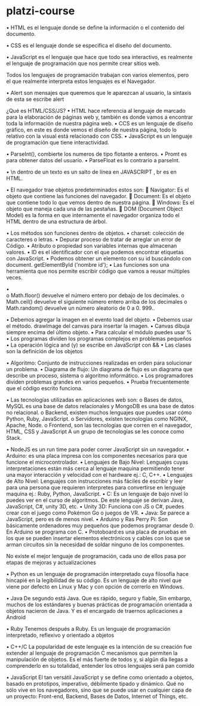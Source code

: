 # platzi-course
 
 •	HTML es el lenguaje donde se define la información o el contenido del documento.
 
•	CSS es el lenguaje donde se especifica el diseño del documento.

•	JavaScript es el lenguaje que hace que todo sea interactivo, es realmente el lenguaje de programación que nos permite crear sitios web.

Todos los lenguajes de programación trabajan con varios elementos, pero el que realmente interpreta estos lenguajes es el Navegador.

•	Alert son mensajes que queremos que le aparezcan al usuario, la sintaxis de esta se escribe alert 

¿Qué es HTML/CSS/JS?
•	HTML hace referencia al lenguaje de marcado para la elaboración de páginas web y, también es donde vamos a encontrar toda la información de nuestra página web.
•	CCS es un lenguaje de diseño gráfico, en este es donde vemos el diseño de nuestra página, todo lo relativo con la visual está relacionado con CSS.
•	JavaScript es un lenguaje de programación que tiene interactividad.

•	ParseInt(), combierte los numeros de tipo flotante a enteros.
•	Promt es para obtener datos del usuario.
•	ParseFloat es lo contrario a parseInt.

•	\n dentro de un texto es un salto de línea en JAVASCRIPT ,  br es en HTML.

•	El navegador trae objetos predeterminados estos son:
	Navigator: Es el objeto que contiene las funciones del navegador.
	Document: Es el objeto que contiene todo lo que vemos dentro de nuestra página.
	Windows: Es el objeto que maneja cada una de las pestañas.
	DOM (Document Object Model) es la forma en que internamente el navegador organiza todo el HTML dentro de una estructura de árbol.

•	Los métodos son funciones dentro de objetos.
•	charset: colección de caracteres o letras.
•	Depurar proceso de tratar de arreglar un error de Código.
•	Atributo o propiedad son variables internas que almacenan valores.
•	ID es el identificador con el que podemos encontrar etiquetas con JavaScript.
•	Podemos obtener un elemento con su id buscándolo con document. getElementById ('nombre id');
•	Las funciones son una herramienta que nos permite escribir código que vamos a reusar múltiples veces.

•	
o	Math.floor() devuelve el número entero por debajo de los decimales.
o	Math.ceil() devuelve el siguiente número entero arriba de los decimales
o	Math.random() devuelve un número aleatorio de 0 a 0. 999..

•	Debemos agregar la imagen en el evento load del objeto.
•	Debemos usar el método. drawImage del canvas para insertar la imagen.
•	Canvas dibuja siempre encima del último objeto.
•	Para calcular el módulo puedes usar %
•	Los programas dividen los programas complejos en problemas pequeños
•	La operación lógica and (y) se escribe en JavaScript con &&
•	Las clases son la definición de los objetos

•	Algoritmo: Conjunto de instrucciones realizadas en orden para solucionar un problema.
•	Diagrama de flujo: Un diagrama de flujo es un diagrama que describe un proceso, sistema o algoritmo informático.
•	Los programadores dividen problemas grandes en varios pequeños.
•	Prueba frecuentemente que el código escrito funciona.

•	Las tecnologías utilizadas en aplicaciones web son:
o	Bases de datos, MySQL es una base de datos relacionales y MongoDB es una base de datos no relacional.
o	Backend, existen muchos lenguajes que puedes usar cómo Python, Ruby, JavaScript.
o	Servidores, existen tecnologías como NGINX, Apache, Node.
o	Frontend, son las tecnologías que corren en el navegador, HTML, CSS y JavaScript A un grupo de tecnologías se les conoce como Stack.

•	NodeJS es un run time para poder correr JavaScript sin un navegador.
•	Arduino: es una placa impresa con los componentes necesarios para que funcione el microcontrolador.
•	Lenguajes de Bajo Nivel: Lenguajes cuyas interpretaciones están más cerca al lenguaje maquina permitiendo tener una mayor interacción y velocidad con el hardware ej.: C, C++.
•	Lenguajes de Alto Nivel: Lenguajes con instrucciones más fáciles de escribir y leer para una persona que requieren interpretes para convertirse en lenguaje maquina ej.: Ruby, Python, JavaScript.
•	C: Es un lenguaje de bajo nivel lo puedes ver en el curso de algoritmos. De este lenguaje se derivan Java, JavaScript, C#, unity 3D, etc.
•	Unity 3D: Funciona con JS o C#, puedes crear con el juego como Pokémon Go o juegos de VR.
•	Java: Se parece a JavaScript, pero es de menos nivel.
•	Arduino y Ras Perry Pi: Son básicamente ordenadores muy pequeños que podemos programar desde 0. En Arduino se programa con C.
•	Protoboard:es una placa de pruebas en los que se pueden insertar elementos electrónicos y cables con los que se arman circuitos sin la necesidad de soldar ninguno de los componentes.

No existe el mejor lenguaje de programación, cada uno de ellos pasa por etapas de mejoras y actualizaciones

•	Python es un lenguaje de programación interpretado cuya filosofía hace hincapié en la legibilidad de su código. Es un lenguaje de alto nivel que viene por defecto en Linux y Mac y con opción de correrlo en Windows.

•	Java De segundo está Java. Que es rápido, seguro y fiable, Sin embargo, muchos de los estándares y buenas prácticas de programación orientada a objetos nacieron de Java. Y es el encargado de traernos aplicaciones a Android

•	Ruby Tenemos después a Ruby. Es un lenguaje de programación interpretado, reflexivo y orientado a objetos

•	C++/C La popularidad de este lenguaje es la intención de su creación fue extender al lenguaje de programación C mecanismos que permiten la manipulación de objetos. Es el más fuerte de todos y, si algún día llegas a comprenderlo en su totalidad, entender los otros lenguajes será pan comido

•	JavaScript El tan versátil JavaScript y se define como orientado a objetos,  basado en prototipos, imperativo, débilmente tipado y dinámico. Qué no sólo vive en los navegadores, sino que se puede usar en cualquier capa de un proyecto: Front-end, Backend, Bases de Datos, Internet of Things, etc.





